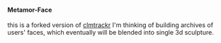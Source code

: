 #### Metamor-Face

this is a forked version of [clmtrackr](https://github.com/auduno/clmtrackr)
I'm thinking of building archives of users' faces, which eventually will be blended into single 3d sculpture.


